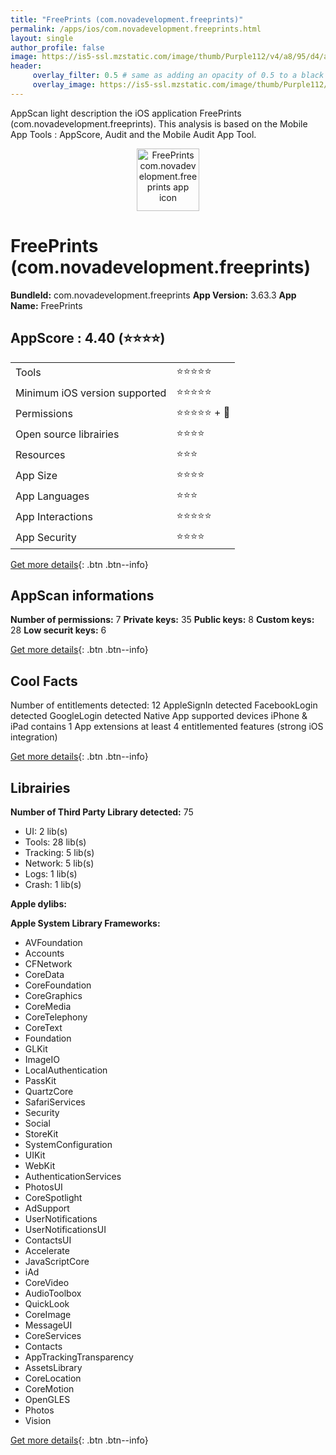 ```yaml
---
title: "FreePrints (com.novadevelopment.freeprints)"
permalink: /apps/ios/com.novadevelopment.freeprints.html
layout: single
author_profile: false
image: https://is5-ssl.mzstatic.com/image/thumb/Purple112/v4/a8/95/d4/a895d416-1b49-58db-d4a5-e5194be8c81e/AppIcon-1x_U007emarketing-0-7-0-sRGB-85-220.png/512x512bb.jpg
header: 
     overlay_filter: 0.5 # same as adding an opacity of 0.5 to a black background
     overlay_image: https://is5-ssl.mzstatic.com/image/thumb/Purple112/v4/a8/95/d4/a895d416-1b49-58db-d4a5-e5194be8c81e/AppIcon-1x_U007emarketing-0-7-0-sRGB-85-220.png/512x512bb.jpg
---
```

AppScan light description the iOS application FreePrints (com.novadevelopment.freeprints). This analysis is based on the Mobile App Tools : AppScore, Audit and the Mobile Audit App Tool.

  
  
<div style="text-align: center;"><img src="https://is5-ssl.mzstatic.com/image/thumb/Purple112/v4/a8/95/d4/a895d416-1b49-58db-d4a5-e5194be8c81e/AppIcon-1x_U007emarketing-0-7-0-sRGB-85-220.png/512x512bb.jpg" width="100" height="100" alt="FreePrints com.novadevelopment.freeprints app icon"></div>  
  
# FreePrints (com.novadevelopment.freeprints)

**BundleId:** com.novadevelopment.freeprints
**App Version:** 3.63.3
**App Name:** FreePrints


## AppScore : 4.40 (⭐️⭐️⭐️⭐️) 

<table>
<tr><td> Tools </td><td> ⭐️⭐️⭐️⭐️⭐️ </td></tr>
<tr><td> Minimum iOS version supported </td><td> ⭐️⭐️⭐️⭐️⭐️ </td></tr>
<tr><td> Permissions </td><td> ⭐️⭐️⭐️⭐️⭐️ + 🌟 </td></tr>
<tr><td> Open source librairies </td><td> ⭐️⭐️⭐️⭐️ </td></tr>
<tr><td> Resources </td><td> ⭐️⭐️⭐️ </td></tr>
<tr><td> App Size </td><td> ⭐️⭐️⭐️⭐️ </td></tr>
<tr><td> App Languages </td><td> ⭐️⭐️⭐️ </td></tr>
<tr><td> App Interactions </td><td> ⭐️⭐️⭐️⭐️⭐️ </td></tr>
<tr><td> App Security </td><td> ⭐️⭐️⭐️⭐️ </td></tr>
</table>

[Get more details](/pricing.html){: .btn .btn--info}  
  
## AppScan informations 

**Number of permissions:** 7
**Private keys:** 35
**Public keys:** 8
**Custom keys:** 28
**Low securit keys:** 6
  
[Get more details](/pricing.html){: .btn .btn--info}

## Cool Facts

Number of entitlements detected: 12
AppleSignIn detected
FacebookLogin detected
GoogleLogin detected
Native App
supported devices iPhone & iPad
contains 1 App extensions
at least 4 entitlemented features (strong iOS integration)
  
[Get more details](/pricing.html){: .btn .btn--info}

## Librairies 
**Number of Third Party Library detected:** 75
- UI: 2 lib(s)
- Tools: 28 lib(s)
- Tracking: 5 lib(s)
- Network: 5 lib(s)
- Logs: 1 lib(s)
- Crash: 1 lib(s)

**Apple dylibs:**


**Apple System Library Frameworks:**
- AVFoundation
- Accounts
- CFNetwork
- CoreData
- CoreFoundation
- CoreGraphics
- CoreMedia
- CoreTelephony
- CoreText
- Foundation
- GLKit
- ImageIO
- LocalAuthentication
- PassKit
- QuartzCore
- SafariServices
- Security
- Social
- StoreKit
- SystemConfiguration
- UIKit
- WebKit
- AuthenticationServices
- PhotosUI
- CoreSpotlight
- AdSupport
- UserNotifications
- UserNotificationsUI
- ContactsUI
- Accelerate
- JavaScriptCore
- iAd
- CoreVideo
- AudioToolbox
- QuickLook
- CoreImage
- MessageUI
- CoreServices
- Contacts
- AppTrackingTransparency
- AssetsLibrary
- CoreLocation
- CoreMotion
- OpenGLES
- Photos
- Vision


  
[Get more details](/pricing.html){: .btn .btn--info}

